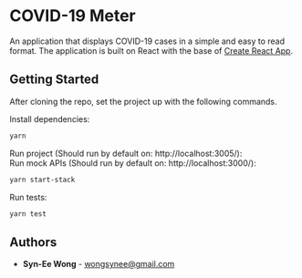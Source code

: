 # COVID-19 Meter
An application that displays COVID-19 cases in a simple and easy to read format. The application is built on React with the base of [Create React App](https://github.com/facebook/create-react-app).

## Getting Started
After cloning the repo, set the project up with the following commands.

Install dependencies:
```sh
yarn
```

Run project (Should run by default on: http://localhost:3005/): <br />
Run mock APIs (Should run by default on: http://localhost:3000/):
```sh
yarn start-stack
```

Run tests:
```sh
yarn test
```

## Authors
* **Syn-Ee Wong** - wongsynee@gmail.com
